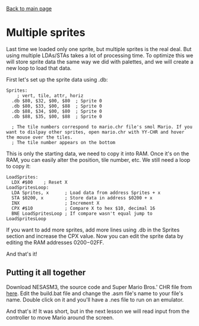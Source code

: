 [Back to main page](https://normalgamer.github.io/NES-Development/)

# Multiple sprites

Last time we loaded only one sprite, but multiple sprites is the real deal. But using multiple LDAs/STAs takes a lot of processing time. To optimize this we will store sprite data the same way we did with palettes, and we will create a new loop to load that data.

First let's set up the sprite data using .db:

```
Sprites:
    ; vert, tile, attr, horiz
  .db $80, $32, $00, $80  ; Sprite 0
  .db $80, $33, $00, $88  ; Sprite 0
  .db $88, $34, $00, $80  ; Sprite 0
  .db $88, $35, $00, $88  ; Sprite 0
  
  ; The tile numbers correspond to mario.chr file's smol Mario. If you want to dislpay other sprites, open mario.chr with YY-CHR and hover the mouse over the tiles.
  ; The tile number appears on the bottom
```

This is only the starting data, we need to copy it into RAM. Once it's on the RAM, you can easily alter the position, tile number, etc. We still need a loop to copy it:

```
LoadSprites:
  LDX #$00    ; Reset X
LoadSpritesLoop:
  LDA Sprites, x      ; Load data from address Sprites + x
  STA $0200, x        ; Store data in address $0200 + x
  INX                 ; Increment X
  CPX #$10            ; Compare X to hex $10, decimal 16
  BNE LoadSpritesLoop ; If compare wasn't equal jump to LoadSpritesLoop
```

If you want to add more sprites, add more lines using .db in the Sprites section and increase the CPX value. Now you can edit the sprite data by editing the RAM addresses $0200-$02FF.

And that's it!

## Putting it all together
Download NESASM3, the source code and Super Mario Bros.' CHR file from [here](). Edit the build.bat file and change the .asm file's name to your file's name. Double click on it and you'll have a .nes file to run on an emulator.

And that's it! It was short, but in the next lesson we will read input from the controller to move Mario around the screen.
